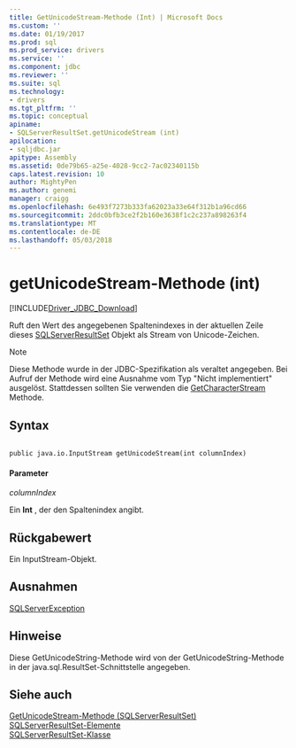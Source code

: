 ```yaml
---
title: GetUnicodeStream-Methode (Int) | Microsoft Docs
ms.custom: ''
ms.date: 01/19/2017
ms.prod: sql
ms.prod_service: drivers
ms.service: ''
ms.component: jdbc
ms.reviewer: ''
ms.suite: sql
ms.technology:
- drivers
ms.tgt_pltfrm: ''
ms.topic: conceptual
apiname:
- SQLServerResultSet.getUnicodeStream (int)
apilocation:
- sqljdbc.jar
apitype: Assembly
ms.assetid: 0de79b65-a25e-4028-9cc2-7ac02340115b
caps.latest.revision: 10
author: MightyPen
ms.author: genemi
manager: craigg
ms.openlocfilehash: 6e493f7273b333fa62023a33e64f312b1a96cd66
ms.sourcegitcommit: 2ddc0bfb3ce2f2b160e3638f1c2c237a898263f4
ms.translationtype: MT
ms.contentlocale: de-DE
ms.lasthandoff: 05/03/2018
---
```

# <a name="getunicodestream-method-int"></a>getUnicodeStream-Methode (int)
[!INCLUDE[Driver_JDBC_Download](../../../includes/driver_jdbc_download.md)]

  Ruft den Wert des angegebenen Spaltenindexes in der aktuellen Zeile dieses [SQLServerResultSet](../../../connect/jdbc/reference/sqlserverresultset-class.md) Objekt als Stream von Unicode-Zeichen.  
  
> [!NOTE]  
>  Diese Methode wurde in der JDBC-Spezifikation als veraltet angegeben. Bei Aufruf der Methode wird eine Ausnahme vom Typ "Nicht implementiert" ausgelöst. Stattdessen sollten Sie verwenden die [GetCharacterStream](../../../connect/jdbc/reference/getcharacterstream-method-sqlserverresultset.md) Methode.  
  
## <a name="syntax"></a>Syntax  
  
```  
  
public java.io.InputStream getUnicodeStream(int columnIndex)  
```  
  
#### <a name="parameters"></a>Parameter  
 *columnIndex*  
  
 Ein **Int** , der den Spaltenindex angibt.  
  
## <a name="return-value"></a>Rückgabewert  
 Ein InputStream-Objekt.  
  
## <a name="exceptions"></a>Ausnahmen  
 [SQLServerException](../../../connect/jdbc/reference/sqlserverexception-class.md)  
  
## <a name="remarks"></a>Hinweise  
 Diese GetUnicodeString-Methode wird von der GetUnicodeString-Methode in der java.sql.ResultSet-Schnittstelle angegeben.  
  
## <a name="see-also"></a>Siehe auch  
 [GetUnicodeStream-Methode &#40;SQLServerResultSet&#41;](../../../connect/jdbc/reference/getunicodestream-method-sqlserverresultset.md)   
 [SQLServerResultSet-Elemente](../../../connect/jdbc/reference/sqlserverresultset-members.md)   
 [SQLServerResultSet-Klasse](../../../connect/jdbc/reference/sqlserverresultset-class.md)  
  
  
